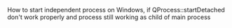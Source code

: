How to start independent process on Windows, if QProcess::startDetached don't work properly and process still working as child of main process
